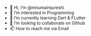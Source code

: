 - 👋 Hi, I’m @mnumairqureshi
- 👀 I’m interested in Programming
- 🌱 I’m currently learning Dart & FLutter
- 💞️ I’m looking to collaborate on Github
- 📫 How to reach me via Email

<!---
mnumairqureshi/mnumairqureshi is a ✨ special ✨ repository because its `README.md` (this file) appears on your GitHub profile.
You can click the Preview link to take a look at your changes.
--->
